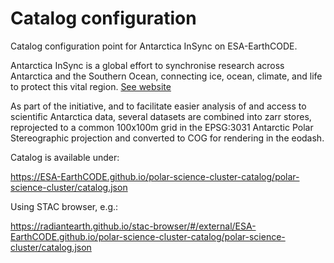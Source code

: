 # Catalog configuration

Catalog configuration point for Antarctica InSync on ESA-EarthCODE.

Antarctica InSync is a global effort to synchronise research across Antarctica and the Southern Ocean, connecting ice, ocean, climate, and life to protect this vital region. [See website](https://www.antarctica-insync.org/)

As part of the initiative, and to facilitate easier analysis of and access to scientific Antarctica data, several datasets are combined into zarr stores, reprojected to a common 100x100m grid in the EPSG:3031 Antarctic Polar Stereographic projection and converted to COG for rendering in the eodash.

Catalog is available under:

https://ESA-EarthCODE.github.io/polar-science-cluster-catalog/polar-science-cluster/catalog.json

Using STAC browser, e.g.:

https://radiantearth.github.io/stac-browser/#/external/ESA-EarthCODE.github.io/polar-science-cluster-catalog/polar-science-cluster/catalog.json

